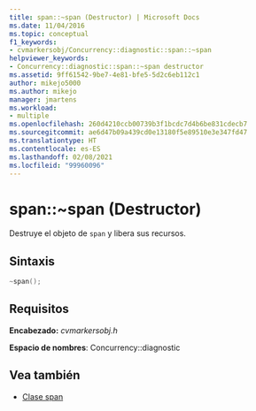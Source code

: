 ```yaml
---
title: span::~span (Destructor) | Microsoft Docs
ms.date: 11/04/2016
ms.topic: conceptual
f1_keywords:
- cvmarkersobj/Concurrency::diagnostic::span::~span
helpviewer_keywords:
- Concurrency::diagnostic::span::~span destructor
ms.assetid: 9ff61542-9be7-4e81-bfe5-5d2c6eb112c1
author: mikejo5000
ms.author: mikejo
manager: jmartens
ms.workload:
- multiple
ms.openlocfilehash: 260d4210ccb00739b3f1bcdc7d4b6be831cdecb7
ms.sourcegitcommit: ae6d47b09a439cd0e13180f5e89510e3e347fd47
ms.translationtype: HT
ms.contentlocale: es-ES
ms.lasthandoff: 02/08/2021
ms.locfileid: "99960096"
---
```

# <a name="spanspan-destructor"></a>span::~span (Destructor)

Destruye el objeto de `span` y libera sus recursos.

## <a name="syntax"></a>Sintaxis

```cpp
~span();
```

## <a name="requirements"></a>Requisitos

**Encabezado:** *cvmarkersobj.h*

**Espacio de nombres**: Concurrency::diagnostic

## <a name="see-also"></a>Vea también

- [Clase span](../profiling/span-class.md)